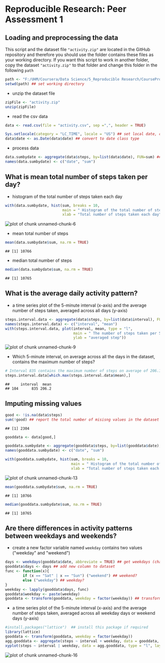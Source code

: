# Reproducible Research: Peer Assessment 1

## Loading and preprocessing the data

This script and the dataset file `"activity.zip"` are located in the GitHub repository and therefore
you should use the folder contains these files as your working directory. If you want this script to work
in another folder, copy the dataset `"activity.zip"` to that folder and change this folder in the following `path`


```r
path <- "F:/UHM/Coursera/Data Science/5_Reproducible Research/CourseProject1" ## this path should be change accordingly to your working directory
setwd(path) ## set working directory
```

* unzip the dataset file


```r
zipFile <- "activity.zip"
unzip(zipFile)
```

* read the csv data


```r
data <- read.csv(file = "activity.csv", sep =",", header = TRUE)
```

```r
Sys.setlocale(category = "LC_TIME", locale = "US") ## set local date, change local if required
data$date <- as.Date(data$date) ## convert to date class type
```

* process data


```r
data.sumbydate <- aggregate(data$steps, by=list(data$date), FUN=sum) ## aggreagate total step each day
names(data.sumbydate) <- c("date", "sum")
```

## What is mean total number of steps taken per day?

* histogram of the total number of steps taken each day


```r
with(data.sumbydate, hist(sum, breaks = 10,
                          main = " Histogram of the total number of steps taken each day",
                          xlab = "Total number of steps taken each day"))
```

![plot of chunk unnamed-chunk-6](figure/unnamed-chunk-6.png) 

* mean total number of steps


```r
mean(data.sumbydate$sum, na.rm = TRUE)
```

```
## [1] 10766
```

* median total number of steps


```r
median(data.sumbydate$sum, na.rm = TRUE)
```

```
## [1] 10765
```

## What is the average daily activity pattern?

* a time series plot of the 5-minute interval (x-axis) and the average number of steps taken, averaged across all days (y-axis)


```r
steps.interval.data <- aggregate(data$steps, by=list(data$interval), FUN=mean, na.rm = TRUE) ## aggregate steps by interval, averaging across days
names(steps.interval.data) <- c("interval", "mean")
with(steps.interval.data, plot(interval, mean, type = "l",
                               main = " The number of steps taken per 5-minute interal, averaged across all days",
                               ylab = "averaged step"))
```

![plot of chunk unnamed-chunk-9](figure/unnamed-chunk-9.png) 

* Which 5-minute interval, on average across all the days in the dataset, contains the maximum number of steps?


```r
# Interval 835 contains the maximum number of steps on average of 206.1698
steps.interval.data[which.max(steps.interval.data$mean),]
```

```
##     interval  mean
## 104      835 206.2
```

## Imputing missing values


```r
good <- !is.na(data$steps)
sum(!good) ## report the total number of misisng values in the dataset
```

```
## [1] 2304
```

```r
gooddata <- data[good,]
```


```r
gooddata.sumbydate <- aggregate(gooddata$steps, by=list(gooddata$date), FUN=sum)
names(gooddata.sumbydate) <- c("date", "sum")
```


```r
with(gooddata.sumbydate, hist(sum, breaks = 10,
                              main = " Histogram of the total number of steps taken each day",
                              xlab = "Total number of steps taken each day"))
```

![plot of chunk unnamed-chunk-13](figure/unnamed-chunk-13.png) 


```r
mean(gooddata.sumbydate$sum, na.rm = TRUE)
```

```
## [1] 10766
```

```r
median(gooddata.sumbydate$sum, na.rm = TRUE)
```

```
## [1] 10765
```

## Are there differences in activity patterns between weekdays and weekends?

* create a new factor variable named `weekday` contains two values ("weekday" and "weekend")


```r
days <- weekdays(gooddata$date, abbreviate = TRUE) ## get weekdays (character-type like Mon for Monday)
gooddata$days <- days ## add new column to dataset
func <- function(x){ 
        if (x == "Sat" | x == "Sun") ("weekend") ## weekend?
        else ("weekday") ## weekday?
}
weekday <- lapply(gooddata$days, func)
gooddata$weekday <- paste(weekday)
gooddata <- transform(gooddata, weekday = factor(weekday)) ## transform weekday variable into factor variable
```

* a time series plot  of the 5-minute interval (x-axis) and the average number of steps taken, averaged across all weekday days or weekend days (y-axis)


```r
#install.packages("lattice")  ## install this package if required
library(lattice)
gooddata <- transform(gooddata, weekday = factor(weekday))
agg.gooddata <- aggregate(steps ~ interval + weekday, data = gooddata, FUN=mean)
xyplot(steps ~ interval | weekday, data = agg.gooddata, type = "l", layout = c(1,2))
```

![plot of chunk unnamed-chunk-16](figure/unnamed-chunk-16.png) 
